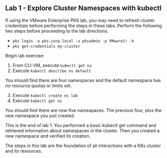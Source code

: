 ## Lab 1 - Explore Cluster Namespaces with kubectl

If using the VMware Enterprise PKS lab, you may need to refresh cluster credentials before performing the steps in these labs. Perform the following two steps before proceeding to the lab directions.

- `pks login -a pks.corp.local -u pksadmin -p VMware1! -k`
- `pks get-credentials my-cluster`

Begin lab exercise:

1. From CLI-VM, execute `kubectl get ns`
2. Execute `kubectl describe ns default`

You should find there are four namespaces and the default namespace has no resource quutas or limits set.

3. Execute `kubectl create ns lab`
4. Execute `kubectl get ns`

You should find there are now five namespaces. The previous four, plus the new namespace you just created.

This is the end of lab 1. You performed a basic kubectl get command and retrieved information about namespaces in the cluster. Then you created a new namespace and verified its creation.

The steps in this lab are the foundation of all interactions with a K8s cluster and its resources.

